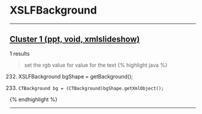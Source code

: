 # XSLFBackground

***

## [Cluster 1 (ppt, void, xmlslideshow)](./1)
1 results
> set the rgb value for value for the text 
{% highlight java %}
232. XSLFBackground bgShape = getBackground();
234.     CTBackground bg = (CTBackground)bgShape.getXmlObject();
{% endhighlight %}

***

